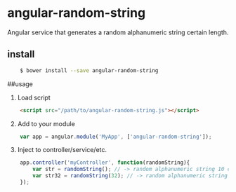 angular-random-string
=====================

Angular service that generates a random alphanumeric string certain length.

## install

````bash
	$ bower install --save angular-random-string 
````

##usage

1. Load script

```html
	<script src="/path/to/angular-random-string.js"></script>
```

2. Add to your module

```javascript
	var app = angular.module('MyApp', ['angular-random-string']);
```

3. Inject to controller/service/etc.

```javascript
	app.controller('myController', function(randomString){
		var str = randomString(); // -> random alphanumeric string 10 char length
		var str32 = randomString(32); // -> random alphanumeric string 32 char length
	});
```